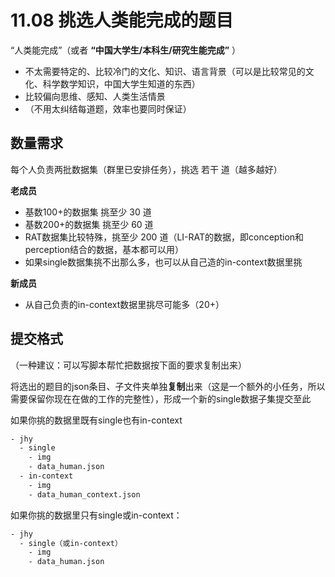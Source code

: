 # 11.08  挑选人类能完成的题目

“人类能完成”（或者 **“中国大学生/本科生/研究生能完成”** ）
- 不太需要特定的、比较冷门的文化、知识、语言背景（可以是比较常见的文化、科学数学知识，中国大学生知道的东西）
- 比较偏向思维、感知、人类生活情景
- （不用太纠结每道题，效率也要同时保证）

## 数量需求

每个人负责两批数据集（群里已安排任务），挑选 若干 道（越多越好）

**老成员**

- 基数100+的数据集 挑至少 30 道
- 基数200+的数据集 挑至少 60 道
- RAT数据集比较特殊，挑至少 200 道（LI-RAT的数据，即conception和perception结合的数据，基本都可以用）
- 如果single数据集挑不出那么多，也可以从自己造的in-context数据里挑

**新成员**

- 从自己负责的in-context数据里挑尽可能多（20+）


## 提交格式

（一种建议：可以写脚本帮忙把数据按下面的要求复制出来）

将选出的题目的json条目、子文件夹单独**复制**出来（这是一个额外的小任务，所以需要保留你现在在做的工作的完整性），形成一个新的single数据子集提交至此

如果你挑的数据里既有single也有in-context

```txt
- jhy
  - single
    - img
    - data_human.json
  - in-context
    - img
    - data_human_context.json
```

如果你挑的数据里只有single或in-context：


```txt
- jhy
  - single（或in-context）
    - img
    - data_human.json
```
